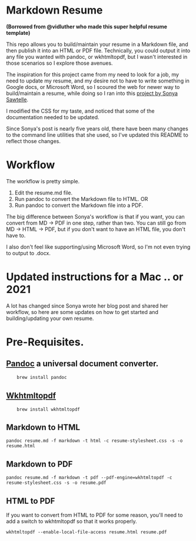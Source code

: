 # Markdown Resume 
**(Borrowed from @vidluther who made this super helpful resume template)** 

This repo allows you to build/maintain your resume in a Markdown file, and then publish it into an HTML or PDF file. 
Technically, you could output it into any file you wanted with pandoc, or wkhtmltopdf, but I wasn't interested in those scenarios so I explore those avenues. 

The inspiration for this project came from my need to look for a job, my need to update my resume, and my desire not to have to write something in Google docs, or Microsoft Word, so I scoured the web for newer way to build/maintain a resume, while doing so I ran into this [project by Sonya Sawtelle](https://sdsawtelle.github.io/blog/output/simple-markdown-resume-with-pandoc-and-wkhtmltopdf.html). 

I modified the CSS for my taste, and noticed that some of the documentation needed to be updated. 

Since Sonya's post is nearly five years old, there have been many changes to the command line utilities that she used, so I've updated this README to reflect those changes. 

# Workflow

The workflow is pretty simple. 

1. Edit the resume.md file. 
1. Run pandoc to convert the Markdown file to HTML. OR 
1. Run pandoc to convert the Markdown file into a PDF.


The big difference between Sonya's workflow is that if you want, you can convert from MD -> PDF in one step, rather than two. You can still go from MD -> HTML -> PDF, but if you don't want to have an HTML file, you don't have to. 

I also don't feel like supporting/using Microsoft Word, so I'm not even trying to output to .docx. 


# Updated instructions for a Mac .. or 2021
A lot has changed since Sonya wrote her blog post and shared her workflow, so here are some updates on how to get started and building/updating your own resume. 

# Pre-Requisites. 
## [Pandoc](https://pandoc.org) a universal document converter.

```bash 
    brew install pandoc 
```

## [Wkhtmltopdf](https://wkhtmltopdf.org)
```
    brew install wkhtmltopdf
```

## Markdown to HTML 
```
pandoc resume.md -f markdown -t html -c resume-stylesheet.css -s -o resume.html
```

## Markdown to PDF 

```
pandoc resume.md -f markdown -t pdf --pdf-engine=wkhtmltopdf -c resume-stylesheet.css -s -o resume.pdf
```

## HTML to PDF 

If you want to convert from HTML to PDF for some reason, you'll need to add a switch to wkhtmltopdf so that it works properly. 

```
wkhtmltopdf --enable-local-file-access resume.html resume.pdf
```

